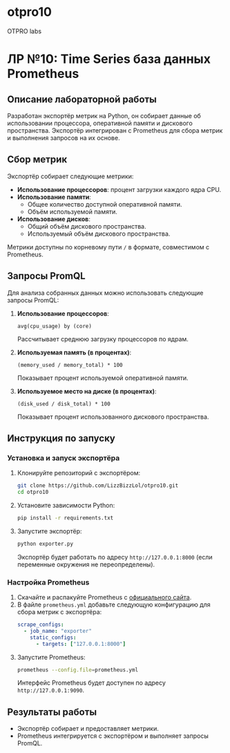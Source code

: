 # otpro10
OTPRO labs

# ЛР №10: Time Series база данных Prometheus

## Описание лабораторной работы
Разработан экспортёр метрик на Python, он собирает данные об использовании процессора, оперативной памяти и дискового пространства. Экспортёр интегрирован с Prometheus для сбора метрик и выполнения запросов на их основе.

## Сбор метрик
Экспортёр собирает следующие метрики:
- **Использование процессоров**: процент загрузки каждого ядра CPU.
- **Использование памяти**:
  - Общее количество доступной оперативной памяти.
  - Объём используемой памяти.
- **Использование дисков**:
  - Общий объём дискового пространства.
  - Используемый объём дискового пространства.

Метрики доступны по корневому пути `/` в формате, совместимом с Prometheus.

## Запросы PromQL
Для анализа собранных данных можно использовать следующие запросы PromQL:

1. **Использование процессоров**:
   ```promql
   avg(cpu_usage) by (core)
   ```
   Рассчитывает среднюю загрузку процессоров по ядрам.

2. **Используемая память (в процентах)**:
   ```promql
   (memory_used / memory_total) * 100
   ```
   Показывает процент используемой оперативной памяти.

3. **Используемое место на диске (в процентах)**:
   ```promql
   (disk_used / disk_total) * 100
   ```
   Показывает процент использованного дискового пространства.

## Инструкция по запуску

### Установка и запуск экспортёра
1. Клонируйте репозиторий с экспортёром:
   ```bash
   git clone https://github.com/LizzBizzLol/otpro10.git
   cd otpro10
   ```
2. Установите зависимости Python:
   ```bash
   pip install -r requirements.txt
   ```
3. Запустите экспортёр:
   ```bash
   python exporter.py
   ```
   Экспортёр будет работать по адресу `http://127.0.0.1:8000` (если переменные окружения не переопределены).

### Настройка Prometheus
1. Скачайте и распакуйте Prometheus с [официального сайта](https://prometheus.io/download/).
2. В файле `prometheus.yml` добавьте следующую конфигурацию для сбора метрик с экспортёра:
   ```yaml
   scrape_configs:
     - job_name: "exporter"
       static_configs:
         - targets: ["127.0.0.1:8000"]
   ```
3. Запустите Prometheus:
   ```bash
   prometheus --config.file=prometheus.yml
   ```
   Интерфейс Prometheus будет доступен по адресу `http://127.0.0.1:9090`.

## Результаты работы
- Экспортёр собирает и предоставляет метрики.
- Prometheus интегрируется с экспортёром и выполняет запросы PromQL.
